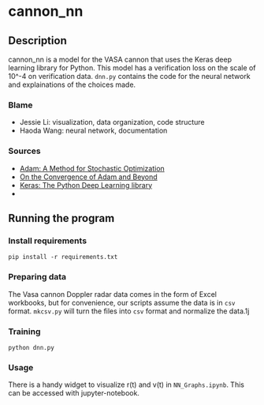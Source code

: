# cannon_nn

## Description
cannon_nn is a model for the VASA cannon that uses the Keras deep learning library for Python. This model has a verification loss on the scale of 10^-4 on verification data. `dnn.py` contains the code for the neural network and explainations of the choices made. 
### Blame
* Jessie Li: visualization, data organization, code structure
* Haoda Wang: neural network, documentation
### Sources
* [Adam: A Method for Stochastic Optimization](https://arxiv.org/abs/1412.6980v8)
* [On the Convergence of Adam and Beyond ](https://openreview.net/forum?id=ryQu7f-RZ)
* [Keras: The Python Deep Learning library](https://keras.io/)
* []()

## Running the program
### Install requirements
`pip install -r requirements.txt`

### Preparing data
The Vasa cannon Doppler radar data comes in the form of Excel workbooks, but for convenience, our scripts assume the data is in `csv` format. `mkcsv.py` will turn the files into `csv` format and normalize the data.1j

### Training
`python dnn.py`

### Usage
There is a handy widget to visualize r(t) and v(t) in `NN_Graphs.ipynb`. This can be accessed with jupyter-notebook.
